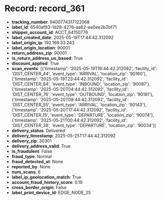 # Record: record_361

- **tracking_number**: 9400774317122068
- **label_id**: 6540af93-1d28-4276-aa62-ee0ee2b2bf71
- **shipper_account_id**: ACCT_64150776
- **label_created_date**: 2025-05-19T17:44:42.312092
- **label_origin_ip**: 192.168.33.243
- **label_origin_location**: 90001
- **return_address_zip**: 90001
- **is_return_address_us_based**: True
- **discount_applied**: True
- **scan_events**: [{'timestamp': '2025-05-19T19:44:42.312092', 'facility_id': 'DIST_CENTER_44', 'event_type': 'ARRIVAL', 'location_zip': '90160'}, {'timestamp': '2025-05-19T23:44:42.312092', 'facility_id': 'DIST_CENTER_84', 'event_type': 'INBOUND', 'location_zip': '90097'}, {'timestamp': '2025-05-20T04:44:42.312092', 'facility_id': 'DIST_CENTER_76', 'event_type': 'OUTBOUND', 'location_zip': '90181'}, {'timestamp': '2025-05-20T09:44:42.312092', 'facility_id': 'DIST_CENTER_55', 'event_type': 'ARRIVAL', 'location_zip': '90143'}, {'timestamp': '2025-05-20T17:44:42.312092', 'facility_id': 'DIST_CENTER_15', 'event_type': 'DEPARTURE', 'location_zip': '90074'}, {'timestamp': '2025-05-21T00:44:42.312092', 'facility_id': 'DIST_CENTER_38', 'event_type': 'DEPARTURE', 'location_zip': '90034'}]
- **delivery_status**: Delivered
- **delivery_timestamp**: 2025-05-25T17:44:42.312092
- **delivery_zip**: 30301
- **delivery_address_valid**: True
- **is_fraudulent**: False
- **fraud_type**: Normal
- **fraud_detected_at**: None
- **reported_by**: None
- **num_scans**: 6
- **label_ip_geolocation_match**: True
- **account_fraud_history_score**: 0.19
- **cross_border_origin**: False
- **label_print_device_id**: EDGE_NODE_25